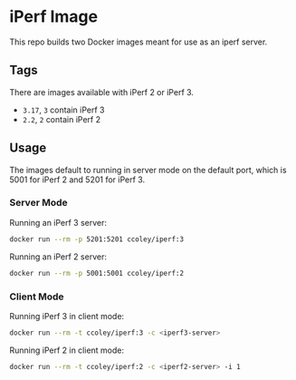 # iPerf Image

This repo builds two Docker images meant for use as an iperf server.

## Tags

There are images available with iPerf 2 or iPerf 3.

- `3.17`, `3` contain iPerf 3
- `2.2`, `2` contain iPerf 2

## Usage

The images default to running in server mode on the default port, which is 5001 for iPerf 2 and 5201 for iPerf 3.

### Server Mode

Running an iPerf 3 server:

```bash
docker run --rm -p 5201:5201 ccoley/iperf:3
```

Running an iPerf 2 server:

```bash
docker run --rm -p 5001:5001 ccoley/iperf:2
```

### Client Mode

Running iPerf 3 in client mode:

```bash
docker run --rm -t ccoley/iperf:3 -c <iperf3-server>
```

Running iPerf 2 in client mode:
```bash
docker run --rm -t ccoley/iperf:2 -c <iperf2-server> -i 1
```



[_modeline]: # ( vi: set ts=4 sw=4 et wrap ft=markdown: )
